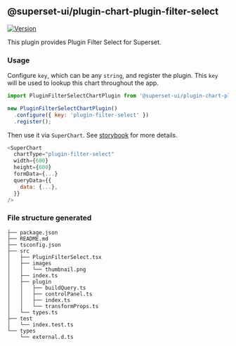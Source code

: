 ## @superset-ui/plugin-chart-plugin-filter-select

[![Version](https://img.shields.io/npm/v/@superset-ui/plugin-chart-plugin-filter-select.svg?style=flat-square)](https://www.npmjs.com/package/@superset-ui/plugin-chart-plugin-filter-select)

This plugin provides Plugin Filter Select for Superset.

### Usage

Configure `key`, which can be any `string`, and register the plugin. This `key` will be used to lookup this chart throughout the app.

```js
import PluginFilterSelectChartPlugin from '@superset-ui/plugin-chart-plugin-filter-select';

new PluginFilterSelectChartPlugin()
  .configure({ key: 'plugin-filter-select' })
  .register();
```

Then use it via `SuperChart`. See [storybook](https://apache-superset.github.io/superset-ui/?selectedKind=plugin-chart-plugin-filter-select) for more details.

```js
<SuperChart
  chartType="plugin-filter-select"
  width={600}
  height={600}
  formData={...}
  queryData={{
    data: {...},
  }}
/>
```

### File structure generated

```
├── package.json
├── README.md
├── tsconfig.json
├── src
│   ├── PluginFilterSelect.tsx
│   ├── images
│   │   └── thumbnail.png
│   ├── index.ts
│   ├── plugin
│   │   ├── buildQuery.ts
│   │   ├── controlPanel.ts
│   │   ├── index.ts
│   │   └── transformProps.ts
│   └── types.ts
├── test
│   └── index.test.ts
└── types
    └── external.d.ts
```